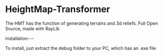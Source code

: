 # HeightMap-Transformer
The HMT has the function of generating terrains and 3d reliefs. Full Open Source, made with RayLib


installation--- 





To install, just extract the debug folder to your PC, which has an .exe file
